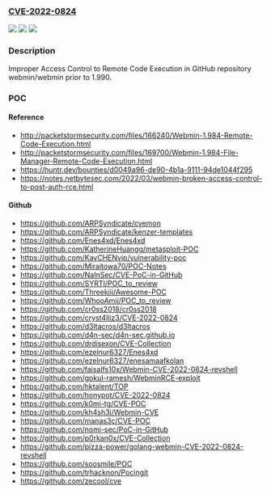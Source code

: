 ### [CVE-2022-0824](https://cve.mitre.org/cgi-bin/cvename.cgi?name=CVE-2022-0824)
![](https://img.shields.io/static/v1?label=Product&message=webmin%2Fwebmin&color=blue)
![](https://img.shields.io/static/v1?label=Version&message=%3C%201.990%20&color=brighgreen)
![](https://img.shields.io/static/v1?label=Vulnerability&message=CWE-284%20Improper%20Access%20Control&color=brighgreen)

### Description

Improper Access Control to Remote Code Execution in GitHub repository webmin/webmin prior to 1.990.

### POC

#### Reference
- http://packetstormsecurity.com/files/166240/Webmin-1.984-Remote-Code-Execution.html
- http://packetstormsecurity.com/files/169700/Webmin-1.984-File-Manager-Remote-Code-Execution.html
- https://huntr.dev/bounties/d0049a96-de90-4b1a-9111-94de1044f295
- https://notes.netbytesec.com/2022/03/webmin-broken-access-control-to-post-auth-rce.html

#### Github
- https://github.com/ARPSyndicate/cvemon
- https://github.com/ARPSyndicate/kenzer-templates
- https://github.com/Enes4xd/Enes4xd
- https://github.com/KatherineHuangg/metasploit-POC
- https://github.com/KayCHENvip/vulnerability-poc
- https://github.com/Miraitowa70/POC-Notes
- https://github.com/NaInSec/CVE-PoC-in-GitHub
- https://github.com/SYRTI/POC_to_review
- https://github.com/Threekiii/Awesome-POC
- https://github.com/WhooAmii/POC_to_review
- https://github.com/cr0ss2018/cr0ss2018
- https://github.com/cryst4lliz3/CVE-2022-0824
- https://github.com/d3ltacros/d3ltacros
- https://github.com/d4n-sec/d4n-sec.github.io
- https://github.com/drdisexon/CVE-Collection
- https://github.com/ezelnur6327/Enes4xd
- https://github.com/ezelnur6327/enesamaafkolan
- https://github.com/faisalfs10x/Webmin-CVE-2022-0824-revshell
- https://github.com/gokul-ramesh/WebminRCE-exploit
- https://github.com/hktalent/TOP
- https://github.com/honypot/CVE-2022-0824
- https://github.com/k0mi-tg/CVE-POC
- https://github.com/kh4sh3i/Webmin-CVE
- https://github.com/manas3c/CVE-POC
- https://github.com/nomi-sec/PoC-in-GitHub
- https://github.com/p0rkan0x/CVE-Collection
- https://github.com/pizza-power/golang-webmin-CVE-2022-0824-revshell
- https://github.com/soosmile/POC
- https://github.com/trhacknon/Pocingit
- https://github.com/zecool/cve

